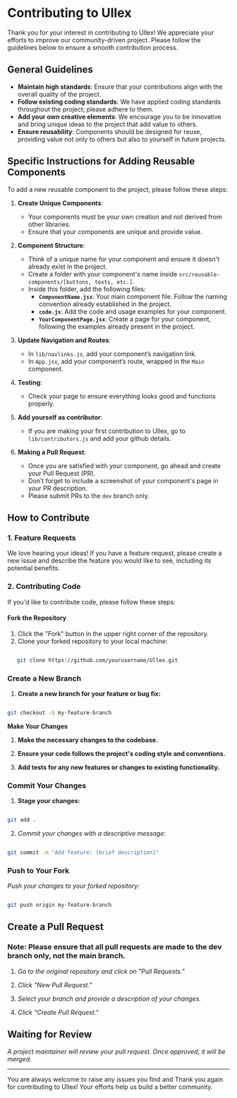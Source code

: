 # Contributing to UIlex

Thank you for your interest in contributing to UIlex! We appreciate your efforts to improve our community-driven project. Please follow the guidelines below to ensure a smooth contribution process.

## General Guidelines

- **Maintain high standards**: Ensure that your contributions align with the overall quality of the project.
- **Follow existing coding standards**: We have applied coding standards throughout the project; please adhere to them.
- **Add your own creative elements**: We encourage you to be innovative and bring unique ideas to the project that add value to others.
- **Ensure reusability**: Components should be designed for reuse, providing value not only to others but also to yourself in future projects.

## Specific Instructions for Adding Reusable Components

To add a new reusable component to the project, please follow these steps:

1. **Create Unique Components**:
   - Your components must be your own creation and not derived from other libraries.
   - Ensure that your components are unique and provide value.

2. **Component Structure**:
   - Think of a unique name for your component and ensure it doesn't already exist in the project.
   - Create a folder with your component's name inside `src/reusable-components/[buttons, texts, etc.]`.
   - Inside this folder, add the following files:
     - **`ComponentName.jsx`**: Your main component file. Follow the naming convention already established in the project.
     - **`code.js`**: Add the code and usage examples for your component.
     - **`YourComponentPage.jsx`**: Create a page for your component, following the examples already present in the project.

3. **Update Navigation and Routes**:
   - In `lib/navlinks.js`, add your component’s navigation link.
   - In `App.jsx`, add your component’s route, wrapped in the `Main` component.

4. **Testing**:
   - Check your page to ensure everything looks good and functions properly.

5. **Add yourself as contributor**:
   - If you are making your first contribution to UIlex, go to `lib/contributors.js` and add your github details.

6. **Making a Pull Request**:
   - Once you are satisfied with your component, go ahead and create your Pull Request (PR).
   - Don’t forget to include a screenshot of your component's page in your PR description.
   - Please submit PRs to the `dev` branch only.
  
     
## How to Contribute

### 1. Feature Requests
We love hearing your ideas! If you have a feature request, please create a new issue and describe the feature you would like to see, including its potential benefits.
### 2. Contributing Code
If you'd like to contribute code, please follow these steps:
#### Fork the Repository
1. Click the "Fork" button in the upper right corner of the repository.
2. Clone your forked repository to your local machine:
```bash

   git clone https://github.com/yourusername/Ullex.git

```
### Create a New Branch
1. **Create a new branch for your feature or bug fix:**

```bash

git checkout -b my-feature-branch

```
**Make Your Changes**

1. **Make the necessary changes to the codebase.**

2. **Ensure your code follows the project's coding style and conventions.**

3. **Add tests for any new features or changes to existing functionality.**

### Commit Your Changes

1. **Stage your changes:**

```bash

git add .

```

2. *Commit your changes with a descriptive message:*

```bash

git commit -m "Add feature: [brief description]"

```
### Push to Your Fork

*Push your changes to your forked repository:*

```bash

git push origin my-feature-branch

```
## Create a Pull Request
### Note: Please ensure that all pull requests are made to the dev branch only, not the main branch.

1. *Go to the original repository and click on "Pull Requests."*

2. *Click "New Pull Request."*

3. *Select your branch and provide a description of your changes.*

4. *Click "Create Pull Request."*




## Waiting for Review 

*A project maintainer will review your pull request. Once approved, it will be merged.*

---

You are always welcome to raise any issues you find and Thank you again for contributing to UIlex! Your efforts help us build a better community.
